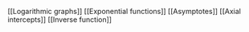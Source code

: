 [[Logarithmic graphs]]
[[Exponential functions]]
[[Asymptotes]]
[[Axial intercepts]]
[[Inverse function]]